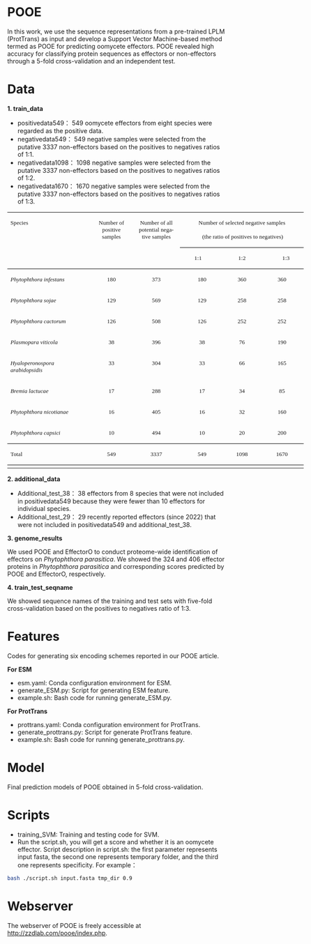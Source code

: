# POOE
In this work, we use the sequence representations from a pre-trained LPLM (ProtTrans) as input and develop a Support Vector Machine-based method termed as POOE for predicting oomycete effectors. POOE revealed high accuracy for classifying protein sequences as effectors or non-effectors through a 5-fold cross-validation and an independent test.<br>

# Data

**1. train_data**<br>

* positivedata549： 549 oomycete effectors from eight species were regarded as the positive data.<br>
* negativedata549： 549 negative samples were selected from the putative 3337 non-effectors based on the positives to negatives ratios of 1:1.<br>
* negativedata1098： 1098 negative samples were selected from the putative 3337 non-effectors based on the positives to negatives ratios of 1:2.<br>
* negativedata1670： 1670 negative samples were selected from the putative 3337 non-effectors based on the positives to negatives ratios of 1:3.<br>

<table class=MsoTableGrid border=1 cellspacing=0 cellpadding=0 width=0
 style='width:510.35pt;border-collapse:collapse;border:none;mso-border-top-alt:
 solid windowtext .5pt;mso-border-bottom-alt:solid windowtext .5pt;mso-yfti-tbllook:
 1184;mso-padding-alt:0cm 5.4pt 0cm 5.4pt;mso-border-insideh:none;mso-border-insidev:
 none'>
 <tr style='mso-yfti-irow:0;mso-yfti-firstrow:yes;height:22.3pt'>
  <td width=198 rowspan=2 valign=top style='width:148.85pt;border-top:solid windowtext 1.0pt;
  border-left:none;border-bottom:solid windowtext 1.0pt;border-right:none;
  mso-border-top-alt:solid windowtext .5pt;mso-border-bottom-alt:solid windowtext .5pt;
  padding:0cm 5.4pt 0cm 5.4pt;height:22.3pt'>
  <p class=MsoNormal><span lang=EN-US style='font-size:10.0pt;mso-bidi-font-size:
  10.5pt;font-family:"Times New Roman",serif;mso-fareast-font-family:宋体;
  mso-font-kerning:0pt'>Species<o:p></o:p></span></p>
  </td>
  <td width=95 rowspan=2 valign=top style='width:70.9pt;border-top:solid windowtext 1.0pt;
  border-left:none;border-bottom:solid windowtext 1.0pt;border-right:none;
  mso-border-top-alt:solid windowtext .5pt;mso-border-bottom-alt:solid windowtext .5pt;
  padding:0cm 5.4pt 0cm 5.4pt;height:22.3pt'>
  <p class=MsoNormal align=center style='text-align:center'><span lang=EN-US
  style='font-size:10.0pt;mso-bidi-font-size:10.5pt;font-family:"Times New Roman",serif;
  mso-fareast-font-family:宋体;mso-font-kerning:0pt'>Number of positive samples<o:p></o:p></span></p>
  </td>
  <td width=113 rowspan=2 valign=top style='width:3.0cm;border-top:solid windowtext 1.0pt;
  border-left:none;border-bottom:solid windowtext 1.0pt;border-right:none;
  mso-border-top-alt:solid windowtext .5pt;mso-border-bottom-alt:solid windowtext .5pt;
  padding:0cm 5.4pt 0cm 5.4pt;height:22.3pt'>
  <p class=MsoNormal align=center style='text-align:center'><span lang=EN-US
  style='font-size:10.0pt;mso-bidi-font-size:10.5pt;font-family:"Times New Roman",serif;
  mso-fareast-font-family:宋体;mso-font-kerning:0pt'>Number of all potential negative
  samples<o:p></o:p></span></p>
  </td>
  <td width=274 colspan=5 style='width:205.55pt;border-top:solid windowtext 1.0pt;
  border-left:none;border-bottom:solid windowtext 1.0pt;border-right:none;
  mso-border-top-alt:solid windowtext .5pt;mso-border-bottom-alt:solid windowtext .5pt;
  padding:0cm 5.4pt 0cm 5.4pt;height:22.3pt'>
  <p class=MsoNormal align=center style='text-align:center'><span lang=EN-US
  style='font-size:10.0pt;mso-bidi-font-size:10.5pt;font-family:"Times New Roman",serif;
  mso-fareast-font-family:宋体;mso-font-kerning:0pt'>Number of selected negative
  samples<o:p></o:p></span></p>
  <p class=MsoNormal align=center style='text-align:center'><span lang=EN-US
  style='font-size:10.0pt;mso-bidi-font-size:10.5pt;font-family:"Times New Roman",serif;
  mso-fareast-font-family:宋体;mso-font-kerning:0pt'><span
  style='mso-spacerun:yes'>&nbsp;</span>(the ratio of positives to negatives)<o:p></o:p></span></p>
  </td>
 </tr>
 <tr style='mso-yfti-irow:1;height:22.3pt'>
  <td width=91 style='width:68.5pt;border:none;border-bottom:solid windowtext 1.0pt;
  mso-border-top-alt:solid windowtext .5pt;mso-border-top-alt:solid windowtext .5pt;
  mso-border-bottom-alt:solid windowtext .5pt;padding:0cm 5.4pt 0cm 5.4pt;
  height:22.3pt'>
  <p class=MsoNormal align=center style='text-align:center'><span lang=EN-US
  style='font-size:10.0pt;mso-bidi-font-size:10.5pt;font-family:"Times New Roman",serif;
  mso-fareast-font-family:宋体;mso-font-kerning:0pt'>1:1<o:p></o:p></span></p>
  </td>
  <td width=91 colspan=3 style='width:68.5pt;border-top:solid windowtext 1.0pt;
  border-left:none;border-bottom:solid windowtext 1.0pt;border-right:none;
  mso-border-top-alt:solid windowtext .5pt;mso-border-bottom-alt:solid windowtext .5pt;
  padding:0cm 5.4pt 0cm 5.4pt;height:22.3pt'>
  <p class=MsoNormal align=center style='text-align:center'><span lang=EN-US
  style='font-size:10.0pt;mso-bidi-font-size:10.5pt;font-family:"Times New Roman",serif;
  mso-fareast-font-family:宋体;mso-font-kerning:0pt'>1:2<o:p></o:p></span></p>
  </td>
  <td width=91 style='width:68.55pt;border-top:solid windowtext 1.0pt;
  border-left:none;border-bottom:solid windowtext 1.0pt;border-right:none;
  mso-border-top-alt:solid windowtext .5pt;mso-border-bottom-alt:solid windowtext .5pt;
  padding:0cm 5.4pt 0cm 5.4pt;height:22.3pt'>
  <p class=MsoNormal align=center style='text-align:center'><span lang=EN-US
  style='font-size:10.0pt;mso-bidi-font-size:10.5pt;font-family:"Times New Roman",serif;
  mso-fareast-font-family:宋体;mso-font-kerning:0pt'>1:3<o:p></o:p></span></p>
  </td>
 </tr>
 <tr style='mso-yfti-irow:2;height:14.2pt'>
  <td width=198 valign=top style='width:148.85pt;border:none;mso-border-top-alt:
  solid windowtext .5pt;padding:0cm 5.4pt 0cm 5.4pt;height:14.2pt'>
  <p class=MsoNormal><i style='mso-bidi-font-style:normal'><span lang=EN-US
  style='font-size:10.0pt;mso-bidi-font-size:10.5pt;font-family:"Times New Roman",serif;
  mso-fareast-font-family:宋体;mso-font-kerning:0pt'>Phytophthora infestans<o:p></o:p></span></i></p>
  </td>
  <td width=95 valign=top style='width:70.9pt;border:none;mso-border-top-alt:
  solid windowtext .5pt;padding:0cm 5.4pt 0cm 5.4pt;height:14.2pt'>
  <p class=MsoNormal align=center style='text-align:center'><span lang=EN-US
  style='font-size:10.0pt;mso-bidi-font-size:10.5pt;font-family:"Times New Roman",serif;
  mso-fareast-font-family:宋体;mso-font-kerning:0pt'>180<o:p></o:p></span></p>
  </td>
  <td width=113 valign=top style='width:3.0cm;border:none;mso-border-top-alt:
  solid windowtext .5pt;padding:0cm 5.4pt 0cm 5.4pt;height:14.2pt'>
  <p class=MsoNormal align=center style='text-align:center'><span lang=EN-US
  style='font-size:10.0pt;mso-bidi-font-size:10.5pt;font-family:"Times New Roman",serif;
  mso-fareast-font-family:宋体;mso-font-kerning:0pt'>373<o:p></o:p></span></p>
  </td>
  <td width=94 colspan=2 valign=top style='width:70.85pt;border:none;
  mso-border-top-alt:solid windowtext .5pt;padding:0cm 5.4pt 0cm 5.4pt;
  height:14.2pt'>
  <p class=MsoNormal align=center style='text-align:center'><span lang=EN-US
  style='font-size:10.0pt;mso-bidi-font-size:10.5pt;font-family:"Times New Roman",serif;
  mso-fareast-font-family:宋体;mso-font-kerning:0pt'>180<o:p></o:p></span></p>
  </td>
  <td width=85 valign=top style='width:63.8pt;border:none;mso-border-top-alt:
  solid windowtext .5pt;padding:0cm 5.4pt 0cm 5.4pt;height:14.2pt'>
  <p class=MsoNormal align=center style='text-align:center'><span lang=EN-US
  style='font-size:10.0pt;mso-bidi-font-size:10.5pt;font-family:"Times New Roman",serif;
  mso-fareast-font-family:宋体;mso-font-kerning:0pt'>360<o:p></o:p></span></p>
  </td>
  <td width=95 colspan=2 valign=top style='width:70.9pt;border:none;mso-border-top-alt:
  solid windowtext .5pt;padding:0cm 5.4pt 0cm 5.4pt;height:14.2pt'>
  <p class=MsoNormal align=center style='text-align:center'><span lang=EN-US
  style='font-size:10.0pt;mso-bidi-font-size:10.5pt;font-family:"Times New Roman",serif;
  mso-fareast-font-family:宋体;mso-font-kerning:0pt'>360<o:p></o:p></span></p>
  </td>
 </tr>
 <tr style='mso-yfti-irow:3;height:14.2pt'>
  <td width=198 valign=top style='width:148.85pt;border:none;padding:0cm 5.4pt 0cm 5.4pt;
  height:14.2pt'>
  <p class=MsoNormal><i style='mso-bidi-font-style:normal'><span lang=EN-US
  style='font-size:10.0pt;mso-bidi-font-size:10.5pt;font-family:"Times New Roman",serif;
  mso-fareast-font-family:宋体;mso-font-kerning:0pt'>Phytophthora sojae<o:p></o:p></span></i></p>
  </td>
  <td width=95 valign=top style='width:70.9pt;border:none;padding:0cm 5.4pt 0cm 5.4pt;
  height:14.2pt'>
  <p class=MsoNormal align=center style='text-align:center'><span lang=EN-US
  style='font-size:10.0pt;mso-bidi-font-size:10.5pt;font-family:"Times New Roman",serif;
  mso-fareast-font-family:宋体;mso-font-kerning:0pt'>129<o:p></o:p></span></p>
  </td>
  <td width=113 valign=top style='width:3.0cm;border:none;padding:0cm 5.4pt 0cm 5.4pt;
  height:14.2pt'>
  <p class=MsoNormal align=center style='text-align:center'><span lang=EN-US
  style='font-size:10.0pt;mso-bidi-font-size:10.5pt;font-family:"Times New Roman",serif;
  mso-fareast-font-family:宋体;mso-font-kerning:0pt'>569<o:p></o:p></span></p>
  </td>
  <td width=94 colspan=2 valign=top style='width:70.85pt;border:none;
  padding:0cm 5.4pt 0cm 5.4pt;height:14.2pt'>
  <p class=MsoNormal align=center style='text-align:center'><span lang=EN-US
  style='font-size:10.0pt;mso-bidi-font-size:10.5pt;font-family:"Times New Roman",serif;
  mso-fareast-font-family:宋体;mso-font-kerning:0pt'>129<o:p></o:p></span></p>
  </td>
  <td width=85 valign=top style='width:63.8pt;border:none;padding:0cm 5.4pt 0cm 5.4pt;
  height:14.2pt'>
  <p class=MsoNormal align=center style='text-align:center'><span lang=EN-US
  style='font-size:10.0pt;mso-bidi-font-size:10.5pt;font-family:"Times New Roman",serif;
  mso-fareast-font-family:宋体;mso-font-kerning:0pt'>258<o:p></o:p></span></p>
  </td>
  <td width=95 colspan=2 valign=top style='width:70.9pt;border:none;padding:
  0cm 5.4pt 0cm 5.4pt;height:14.2pt'>
  <p class=MsoNormal align=center style='text-align:center'><span lang=EN-US
  style='font-size:10.0pt;mso-bidi-font-size:10.5pt;font-family:"Times New Roman",serif;
  mso-fareast-font-family:宋体;mso-font-kerning:0pt'>258<o:p></o:p></span></p>
  </td>
 </tr>
 <tr style='mso-yfti-irow:4;height:14.2pt'>
  <td width=198 valign=top style='width:148.85pt;border:none;padding:0cm 5.4pt 0cm 5.4pt;
  height:14.2pt'>
  <p class=MsoNormal><i style='mso-bidi-font-style:normal'><span lang=EN-US
  style='font-size:10.0pt;mso-bidi-font-size:10.5pt;font-family:"Times New Roman",serif;
  mso-fareast-font-family:宋体;mso-font-kerning:0pt'>Phytophthora cactorum<o:p></o:p></span></i></p>
  </td>
  <td width=95 valign=top style='width:70.9pt;border:none;padding:0cm 5.4pt 0cm 5.4pt;
  height:14.2pt'>
  <p class=MsoNormal align=center style='text-align:center'><span lang=EN-US
  style='font-size:10.0pt;mso-bidi-font-size:10.5pt;font-family:"Times New Roman",serif;
  mso-fareast-font-family:宋体;mso-font-kerning:0pt'>126<o:p></o:p></span></p>
  </td>
  <td width=113 valign=top style='width:3.0cm;border:none;padding:0cm 5.4pt 0cm 5.4pt;
  height:14.2pt'>
  <p class=MsoNormal align=center style='text-align:center'><span lang=EN-US
  style='font-size:10.0pt;mso-bidi-font-size:10.5pt;font-family:"Times New Roman",serif;
  mso-fareast-font-family:宋体;mso-font-kerning:0pt'>508<o:p></o:p></span></p>
  </td>
  <td width=94 colspan=2 valign=top style='width:70.85pt;border:none;
  padding:0cm 5.4pt 0cm 5.4pt;height:14.2pt'>
  <p class=MsoNormal align=center style='text-align:center'><span lang=EN-US
  style='font-size:10.0pt;mso-bidi-font-size:10.5pt;font-family:"Times New Roman",serif;
  mso-fareast-font-family:宋体;mso-font-kerning:0pt'>126<o:p></o:p></span></p>
  </td>
  <td width=85 valign=top style='width:63.8pt;border:none;padding:0cm 5.4pt 0cm 5.4pt;
  height:14.2pt'>
  <p class=MsoNormal align=center style='text-align:center'><span lang=EN-US
  style='font-size:10.0pt;mso-bidi-font-size:10.5pt;font-family:"Times New Roman",serif;
  mso-fareast-font-family:宋体;mso-font-kerning:0pt'>252<o:p></o:p></span></p>
  </td>
  <td width=95 colspan=2 valign=top style='width:70.9pt;border:none;padding:
  0cm 5.4pt 0cm 5.4pt;height:14.2pt'>
  <p class=MsoNormal align=center style='text-align:center'><span lang=EN-US
  style='font-size:10.0pt;mso-bidi-font-size:10.5pt;font-family:"Times New Roman",serif;
  mso-fareast-font-family:宋体;mso-font-kerning:0pt'>252<o:p></o:p></span></p>
  </td>
 </tr>
 <tr style='mso-yfti-irow:5;height:14.2pt'>
  <td width=198 valign=top style='width:148.85pt;border:none;padding:0cm 5.4pt 0cm 5.4pt;
  height:14.2pt'>
  <p class=MsoNormal><i style='mso-bidi-font-style:normal'><span lang=EN-US
  style='font-size:10.0pt;mso-bidi-font-size:10.5pt;font-family:"Times New Roman",serif;
  mso-fareast-font-family:宋体;mso-font-kerning:0pt'>Plasmopara viticola<o:p></o:p></span></i></p>
  </td>
  <td width=95 valign=top style='width:70.9pt;border:none;padding:0cm 5.4pt 0cm 5.4pt;
  height:14.2pt'>
  <p class=MsoNormal align=center style='text-align:center'><span lang=EN-US
  style='font-size:10.0pt;mso-bidi-font-size:10.5pt;font-family:"Times New Roman",serif;
  mso-fareast-font-family:宋体;mso-font-kerning:0pt'>38<o:p></o:p></span></p>
  </td>
  <td width=113 valign=top style='width:3.0cm;border:none;padding:0cm 5.4pt 0cm 5.4pt;
  height:14.2pt'>
  <p class=MsoNormal align=center style='text-align:center'><span lang=EN-US
  style='font-size:10.0pt;mso-bidi-font-size:10.5pt;font-family:"Times New Roman",serif;
  mso-fareast-font-family:宋体;mso-font-kerning:0pt'>396<o:p></o:p></span></p>
  </td>
  <td width=94 colspan=2 valign=top style='width:70.85pt;border:none;
  padding:0cm 5.4pt 0cm 5.4pt;height:14.2pt'>
  <p class=MsoNormal align=center style='text-align:center'><span lang=EN-US
  style='font-size:10.0pt;mso-bidi-font-size:10.5pt;font-family:"Times New Roman",serif;
  mso-fareast-font-family:宋体;mso-font-kerning:0pt'>38<o:p></o:p></span></p>
  </td>
  <td width=85 valign=top style='width:63.8pt;border:none;padding:0cm 5.4pt 0cm 5.4pt;
  height:14.2pt'>
  <p class=MsoNormal align=center style='text-align:center'><span lang=EN-US
  style='font-size:10.0pt;mso-bidi-font-size:10.5pt;font-family:"Times New Roman",serif;
  mso-fareast-font-family:宋体;mso-font-kerning:0pt'>76<o:p></o:p></span></p>
  </td>
  <td width=95 colspan=2 valign=top style='width:70.9pt;border:none;padding:
  0cm 5.4pt 0cm 5.4pt;height:14.2pt'>
  <p class=MsoNormal align=center style='text-align:center'><span lang=EN-US
  style='font-size:10.0pt;mso-bidi-font-size:10.5pt;font-family:"Times New Roman",serif;
  mso-fareast-font-family:宋体;mso-font-kerning:0pt'>190<o:p></o:p></span></p>
  </td>
 </tr>
 <tr style='mso-yfti-irow:6;height:14.2pt'>
  <td width=198 valign=top style='width:148.85pt;border:none;padding:0cm 5.4pt 0cm 5.4pt;
  height:14.2pt'>
  <p class=MsoNormal><i style='mso-bidi-font-style:normal'><span lang=EN-US
  style='font-size:10.0pt;mso-bidi-font-size:10.5pt;font-family:"Times New Roman",serif;
  mso-fareast-font-family:宋体;mso-font-kerning:0pt'>Hyaloperonospora
  arabidopsidis<o:p></o:p></span></i></p>
  </td>
  <td width=95 valign=top style='width:70.9pt;border:none;padding:0cm 5.4pt 0cm 5.4pt;
  height:14.2pt'>
  <p class=MsoNormal align=center style='text-align:center'><span lang=EN-US
  style='font-size:10.0pt;mso-bidi-font-size:10.5pt;font-family:"Times New Roman",serif;
  mso-fareast-font-family:宋体;mso-font-kerning:0pt'>33<o:p></o:p></span></p>
  </td>
  <td width=113 valign=top style='width:3.0cm;border:none;padding:0cm 5.4pt 0cm 5.4pt;
  height:14.2pt'>
  <p class=MsoNormal align=center style='text-align:center'><span lang=EN-US
  style='font-size:10.0pt;mso-bidi-font-size:10.5pt;font-family:"Times New Roman",serif;
  mso-fareast-font-family:宋体;mso-font-kerning:0pt'>304<o:p></o:p></span></p>
  </td>
  <td width=94 colspan=2 valign=top style='width:70.85pt;border:none;
  padding:0cm 5.4pt 0cm 5.4pt;height:14.2pt'>
  <p class=MsoNormal align=center style='text-align:center'><span lang=EN-US
  style='font-size:10.0pt;mso-bidi-font-size:10.5pt;font-family:"Times New Roman",serif;
  mso-fareast-font-family:宋体;mso-font-kerning:0pt'>33<o:p></o:p></span></p>
  </td>
  <td width=85 valign=top style='width:63.8pt;border:none;padding:0cm 5.4pt 0cm 5.4pt;
  height:14.2pt'>
  <p class=MsoNormal align=center style='text-align:center'><span lang=EN-US
  style='font-size:10.0pt;mso-bidi-font-size:10.5pt;font-family:"Times New Roman",serif;
  mso-fareast-font-family:宋体;mso-font-kerning:0pt'>66<o:p></o:p></span></p>
  </td>
  <td width=95 colspan=2 valign=top style='width:70.9pt;border:none;padding:
  0cm 5.4pt 0cm 5.4pt;height:14.2pt'>
  <p class=MsoNormal align=center style='text-align:center'><span lang=EN-US
  style='font-size:10.0pt;mso-bidi-font-size:10.5pt;font-family:"Times New Roman",serif;
  mso-fareast-font-family:宋体;mso-font-kerning:0pt'>165<o:p></o:p></span></p>
  </td>
 </tr>
 <tr style='mso-yfti-irow:7;height:14.2pt'>
  <td width=198 valign=top style='width:148.85pt;border:none;padding:0cm 5.4pt 0cm 5.4pt;
  height:14.2pt'>
  <p class=MsoNormal><i style='mso-bidi-font-style:normal'><span lang=EN-US
  style='font-size:10.0pt;mso-bidi-font-size:10.5pt;font-family:"Times New Roman",serif;
  mso-fareast-font-family:宋体;mso-font-kerning:0pt'>Bremia lactucae <o:p></o:p></span></i></p>
  </td>
  <td width=95 valign=top style='width:70.9pt;border:none;padding:0cm 5.4pt 0cm 5.4pt;
  height:14.2pt'>
  <p class=MsoNormal align=center style='text-align:center'><span lang=EN-US
  style='font-size:10.0pt;mso-bidi-font-size:10.5pt;font-family:"Times New Roman",serif;
  mso-fareast-font-family:宋体;mso-font-kerning:0pt'>17<o:p></o:p></span></p>
  </td>
  <td width=113 valign=top style='width:3.0cm;border:none;padding:0cm 5.4pt 0cm 5.4pt;
  height:14.2pt'>
  <p class=MsoNormal align=center style='text-align:center'><span lang=EN-US
  style='font-size:10.0pt;mso-bidi-font-size:10.5pt;font-family:"Times New Roman",serif;
  mso-fareast-font-family:宋体;mso-font-kerning:0pt'>288<o:p></o:p></span></p>
  </td>
  <td width=94 colspan=2 valign=top style='width:70.85pt;border:none;
  padding:0cm 5.4pt 0cm 5.4pt;height:14.2pt'>
  <p class=MsoNormal align=center style='text-align:center'><span lang=EN-US
  style='font-size:10.0pt;mso-bidi-font-size:10.5pt;font-family:"Times New Roman",serif;
  mso-fareast-font-family:宋体;mso-font-kerning:0pt'>17<o:p></o:p></span></p>
  </td>
  <td width=85 valign=top style='width:63.8pt;border:none;padding:0cm 5.4pt 0cm 5.4pt;
  height:14.2pt'>
  <p class=MsoNormal align=center style='text-align:center'><span lang=EN-US
  style='font-size:10.0pt;mso-bidi-font-size:10.5pt;font-family:"Times New Roman",serif;
  mso-fareast-font-family:宋体;mso-font-kerning:0pt'>34<o:p></o:p></span></p>
  </td>
  <td width=95 colspan=2 valign=top style='width:70.9pt;border:none;padding:
  0cm 5.4pt 0cm 5.4pt;height:14.2pt'>
  <p class=MsoNormal align=center style='text-align:center'><span lang=EN-US
  style='font-size:10.0pt;mso-bidi-font-size:10.5pt;font-family:"Times New Roman",serif;
  mso-fareast-font-family:宋体;mso-font-kerning:0pt'>85<o:p></o:p></span></p>
  </td>
 </tr>
 <tr style='mso-yfti-irow:8;height:14.2pt'>
  <td width=198 valign=top style='width:148.85pt;border:none;padding:0cm 5.4pt 0cm 5.4pt;
  height:14.2pt'>
  <p class=MsoNormal><i style='mso-bidi-font-style:normal'><span lang=EN-US
  style='font-size:10.0pt;mso-bidi-font-size:10.5pt;font-family:"Times New Roman",serif;
  mso-fareast-font-family:宋体;mso-font-kerning:0pt'>Phytophthora nicotianae<o:p></o:p></span></i></p>
  </td>
  <td width=95 valign=top style='width:70.9pt;border:none;padding:0cm 5.4pt 0cm 5.4pt;
  height:14.2pt'>
  <p class=MsoNormal align=center style='text-align:center'><span lang=EN-US
  style='font-size:10.0pt;mso-bidi-font-size:10.5pt;font-family:"Times New Roman",serif;
  mso-fareast-font-family:宋体;mso-font-kerning:0pt'>16<o:p></o:p></span></p>
  </td>
  <td width=113 valign=top style='width:3.0cm;border:none;padding:0cm 5.4pt 0cm 5.4pt;
  height:14.2pt'>
  <p class=MsoNormal align=center style='text-align:center'><span lang=EN-US
  style='font-size:10.0pt;mso-bidi-font-size:10.5pt;font-family:"Times New Roman",serif;
  mso-fareast-font-family:宋体;mso-font-kerning:0pt'>405<o:p></o:p></span></p>
  </td>
  <td width=94 colspan=2 valign=top style='width:70.85pt;border:none;
  padding:0cm 5.4pt 0cm 5.4pt;height:14.2pt'>
  <p class=MsoNormal align=center style='text-align:center'><span lang=EN-US
  style='font-size:10.0pt;mso-bidi-font-size:10.5pt;font-family:"Times New Roman",serif;
  mso-fareast-font-family:宋体;mso-font-kerning:0pt'>16<o:p></o:p></span></p>
  </td>
  <td width=85 valign=top style='width:63.8pt;border:none;padding:0cm 5.4pt 0cm 5.4pt;
  height:14.2pt'>
  <p class=MsoNormal align=center style='text-align:center'><span lang=EN-US
  style='font-size:10.0pt;mso-bidi-font-size:10.5pt;font-family:"Times New Roman",serif;
  mso-fareast-font-family:宋体;mso-font-kerning:0pt'>32<o:p></o:p></span></p>
  </td>
  <td width=95 colspan=2 valign=top style='width:70.9pt;border:none;padding:
  0cm 5.4pt 0cm 5.4pt;height:14.2pt'>
  <p class=MsoNormal align=center style='text-align:center'><span lang=EN-US
  style='font-size:10.0pt;mso-bidi-font-size:10.5pt;font-family:"Times New Roman",serif;
  mso-fareast-font-family:宋体;mso-font-kerning:0pt'>160<o:p></o:p></span></p>
  </td>
 </tr>
 <tr style='mso-yfti-irow:9;height:5.65pt'>
  <td width=198 valign=top style='width:148.85pt;border:none;border-bottom:
  solid windowtext 1.0pt;mso-border-bottom-alt:solid windowtext .5pt;
  padding:0cm 5.4pt 0cm 5.4pt;height:5.65pt'>
  <p class=MsoNormal><i style='mso-bidi-font-style:normal'><span lang=EN-US
  style='font-size:10.0pt;mso-bidi-font-size:10.5pt;font-family:"Times New Roman",serif;
  mso-fareast-font-family:宋体;mso-font-kerning:0pt'>Phytophthora capsici<o:p></o:p></span></i></p>
  </td>
  <td width=95 valign=top style='width:70.9pt;border:none;border-bottom:solid windowtext 1.0pt;
  mso-border-bottom-alt:solid windowtext .5pt;padding:0cm 5.4pt 0cm 5.4pt;
  height:5.65pt'>
  <p class=MsoNormal align=center style='text-align:center'><span lang=EN-US
  style='font-size:10.0pt;mso-bidi-font-size:10.5pt;font-family:"Times New Roman",serif;
  mso-fareast-font-family:宋体;mso-font-kerning:0pt'>10<o:p></o:p></span></p>
  </td>
  <td width=113 valign=top style='width:3.0cm;border:none;border-bottom:solid windowtext 1.0pt;
  mso-border-bottom-alt:solid windowtext .5pt;padding:0cm 5.4pt 0cm 5.4pt;
  height:5.65pt'>
  <p class=MsoNormal align=center style='text-align:center'><span lang=EN-US
  style='font-size:10.0pt;mso-bidi-font-size:10.5pt;font-family:"Times New Roman",serif;
  mso-fareast-font-family:宋体;mso-font-kerning:0pt'>494<o:p></o:p></span></p>
  </td>
  <td width=94 colspan=2 valign=top style='width:70.85pt;border:none;
  border-bottom:solid windowtext 1.0pt;mso-border-bottom-alt:solid windowtext .5pt;
  padding:0cm 5.4pt 0cm 5.4pt;height:5.65pt'>
  <p class=MsoNormal align=center style='text-align:center'><span lang=EN-US
  style='font-size:10.0pt;mso-bidi-font-size:10.5pt;font-family:"Times New Roman",serif;
  mso-fareast-font-family:宋体;mso-font-kerning:0pt'>10<o:p></o:p></span></p>
  </td>
  <td width=85 valign=top style='width:63.8pt;border:none;border-bottom:solid windowtext 1.0pt;
  mso-border-bottom-alt:solid windowtext .5pt;padding:0cm 5.4pt 0cm 5.4pt;
  height:5.65pt'>
  <p class=MsoNormal align=center style='text-align:center'><span lang=EN-US
  style='font-size:10.0pt;mso-bidi-font-size:10.5pt;font-family:"Times New Roman",serif;
  mso-fareast-font-family:宋体;mso-font-kerning:0pt'>20<o:p></o:p></span></p>
  </td>
  <td width=95 colspan=2 valign=top style='width:70.9pt;border:none;border-bottom:
  solid windowtext 1.0pt;mso-border-bottom-alt:solid windowtext .5pt;
  padding:0cm 5.4pt 0cm 5.4pt;height:5.65pt'>
  <p class=MsoNormal align=center style='text-align:center'><span lang=EN-US
  style='font-size:10.0pt;mso-bidi-font-size:10.5pt;font-family:"Times New Roman",serif;
  mso-fareast-font-family:宋体;mso-font-kerning:0pt'>200<o:p></o:p></span></p>
  </td>
 </tr>
 <tr style='mso-yfti-irow:10;mso-yfti-lastrow:yes;height:20.25pt'>
  <td width=198 valign=top style='width:148.85pt;border:none;border-bottom:
  solid windowtext 1.0pt;mso-border-top-alt:solid windowtext .5pt;mso-border-top-alt:
  solid windowtext .5pt;mso-border-bottom-alt:solid windowtext .5pt;padding:
  0cm 5.4pt 0cm 5.4pt;height:20.25pt'>
  <p class=MsoNormal><span lang=EN-US style='font-size:10.0pt;mso-bidi-font-size:
  10.5pt;font-family:"Times New Roman",serif;mso-fareast-font-family:宋体;
  mso-font-kerning:0pt'>Total<o:p></o:p></span></p>
  </td>
  <td width=95 valign=top style='width:70.9pt;border:none;border-bottom:solid windowtext 1.0pt;
  mso-border-top-alt:solid windowtext .5pt;mso-border-top-alt:solid windowtext .5pt;
  mso-border-bottom-alt:solid windowtext .5pt;padding:0cm 5.4pt 0cm 5.4pt;
  height:20.25pt'>
  <p class=MsoNormal align=center style='text-align:center'><span lang=EN-US
  style='font-size:10.0pt;mso-bidi-font-size:10.5pt;font-family:"Times New Roman",serif;
  mso-fareast-font-family:宋体;mso-font-kerning:0pt'>549<o:p></o:p></span></p>
  </td>
  <td width=113 valign=top style='width:3.0cm;border:none;border-bottom:solid windowtext 1.0pt;
  mso-border-top-alt:solid windowtext .5pt;mso-border-top-alt:solid windowtext .5pt;
  mso-border-bottom-alt:solid windowtext .5pt;padding:0cm 5.4pt 0cm 5.4pt;
  height:20.25pt'>
  <p class=MsoNormal align=center style='text-align:center'><span lang=EN-US
  style='font-size:10.0pt;mso-bidi-font-size:10.5pt;font-family:"Times New Roman",serif;
  mso-fareast-font-family:宋体;mso-font-kerning:0pt'>3337<o:p></o:p></span></p>
  </td>
  <td width=94 colspan=2 valign=top style='width:70.85pt;border:none;
  border-bottom:solid windowtext 1.0pt;mso-border-top-alt:solid windowtext .5pt;
  mso-border-top-alt:solid windowtext .5pt;mso-border-bottom-alt:solid windowtext .5pt;
  padding:0cm 5.4pt 0cm 5.4pt;height:20.25pt'>
  <p class=MsoNormal align=center style='text-align:center'><span lang=EN-US
  style='font-size:10.0pt;mso-bidi-font-size:10.5pt;font-family:"Times New Roman",serif;
  mso-fareast-font-family:宋体;mso-font-kerning:0pt'>549<o:p></o:p></span></p>
  </td>
  <td width=85 valign=top style='width:63.8pt;border:none;border-bottom:solid windowtext 1.0pt;
  mso-border-top-alt:solid windowtext .5pt;mso-border-top-alt:solid windowtext .5pt;
  mso-border-bottom-alt:solid windowtext .5pt;padding:0cm 5.4pt 0cm 5.4pt;
  height:20.25pt'>
  <p class=MsoNormal align=center style='text-align:center'><span lang=EN-US
  style='font-size:10.0pt;mso-bidi-font-size:10.5pt;font-family:"Times New Roman",serif;
  mso-fareast-font-family:宋体;mso-font-kerning:0pt'>1098<o:p></o:p></span></p>
  </td>
  <td width=95 colspan=2 valign=top style='width:70.9pt;border:none;border-bottom:
  solid windowtext 1.0pt;mso-border-top-alt:solid windowtext .5pt;mso-border-top-alt:
  solid windowtext .5pt;mso-border-bottom-alt:solid windowtext .5pt;padding:
  0cm 5.4pt 0cm 5.4pt;height:20.25pt'>
  <p class=MsoNormal align=center style='text-align:center'><span lang=EN-US
  style='font-size:10.0pt;mso-bidi-font-size:10.5pt;font-family:"Times New Roman",serif;
  mso-fareast-font-family:宋体;mso-font-kerning:0pt'>1670<o:p></o:p></span></p>
  </td>
 </tr>
 <![if !supportMisalignedColumns]>
 <tr height=0>
  <td width=238 style='border:none'></td>
  <td width=113 style='border:none'></td>
  <td width=136 style='border:none'></td>
  <td width=109 style='border:none'></td>
  <td width=4 style='border:none'></td>
  <td width=102 style='border:none'></td>
  <td width=4 style='border:none'></td>
  <td width=109 style='border:none'></td>
 </tr>
 <![endif]>
</table>

**2. additional_data**<br>

* Additional_test_38： 38 effectors from 8 species that were not included in positivedata549 because they were fewer than 10 effectors for individual species.<br>
* Additional_test_29： 29 recently reported effectors (since 2022) that were not included in positivedata549 and additional_test_38.<br>

**3. genome_results**<br>

We used POOE and EffectorO to conduct proteome-wide identification of effectors on *Phytophthora parasitica*. We showed the 324 and 406 effector proteins in *Phytophthora parasitica* and corresponding scores predicted by POOE and EffectorO, respectively.<br>

**4. train_test_seqname**<br>

We showed sequence names of the training and test sets with five-fold cross-validation based on the positives to negatives ratio of 1:3.<br>

# Features
Codes for generating six encoding schemes reported in our POOE article.<br>

**For ESM**<br>
* esm.yaml:  Conda configuration environment for ESM.<br>
* generate_ESM.py:  Script for generating ESM feature.<br>
* example.sh:  Bash code for running generate_ESM.py.<br>

**For ProtTrans**<br>
* prottrans.yaml:  Conda configuration environment for ProtTrans.<br>
* generate_prottrans.py:  Script for generate ProtTrans feature.<br>
* example.sh:  Bash code for running generate_prottrans.py.<br>

# Model
Final prediction models of POOE obtained in 5-fold cross-validation.<br>

# Scripts
* training_SVM: Training and testing code for SVM.
* Run the script.sh, you will get a score and whether it is an oomycete effector. Script description in script.sh: the first parameter represents input fasta, the second one represents temporary folder, and the third one represents specificity. For example：<br>
```Bash
bash ./script.sh input.fasta tmp_dir 0.9
```

# Webserver
The webserver of POOE is freely accessible at http://zzdlab.com/pooe/index.php. 
